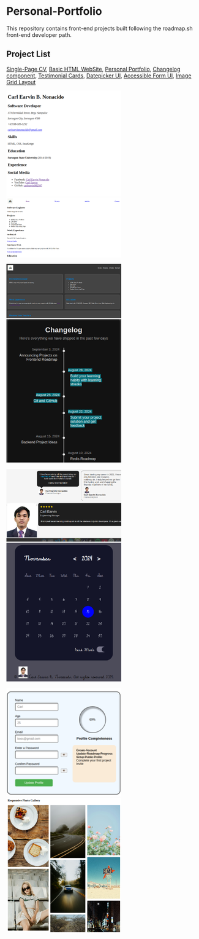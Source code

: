 # Personal-Portfolio

This repository contains front-end projects built following the roadmap.sh front-end developer path.

## Project List

[Single-Page CV](https://roadmap.sh/projects/single-page-cv), 
[Basic HTML WebSite](https://roadmap.sh/projects/single-page-cv), 
[Personal Portfolio](https://roadmap.sh/projects/portfolio-website), 
[Changelog component](https://roadmap.sh/projects/changelog-component),
[Testimonial Cards](https://roadmap.sh/projects/testimonial-cards),
[Datepicker UI](https://roadmap.sh/projects/datepicker-ui),
[Accessible Form UI](https://roadmap.sh/projects/accessible-form-ui),
[Image Grid Layout](https://roadmap.sh/projects/image-grid)

<p align="left">
<a href="/01-single-page-cv/">
  <img src="image/Screenshot from 2024-11-04 22-16-17.png" alt="Single Page CV" width="300"/> </a>
<a href="/02-basic-html-website/">
  <img src="image/basic-html-website.png" alt="Basic HTML Website" width="300"/> </a>
</p>
<p align="left">
<a href="/03-personal-portfolio/">
  <img src="image/portfolio.png" alt="Personal Portfolio" width="300"/> </a>
<a href="/04-changelog-component">
  <img src="image/change_log.png" alt="Changelog Component" width="300"/> </a>
</p>
<p align="left">
<a href="/05-testimonial-cards/">
  <img src="image/testemonial.png" alt="Testimonial Cards" width="300"/> </a>
<a href="/06-datepicker-ui/">
  <img src="image/datepicker_ui.png" alt="Datepicker UI" width="300" />
</a>
</p>
<p align="left">
  <a href="/07-accessible-form-ui/">
    <img src="image/accForm.png" alt="Accessible Form UI" width="300"/>
  </a>
  <a href="/08-image-grid-layout/">
    <img src="resources/image-grid-layout.png" alt="Image Grid Layout" width="300"/>
  </a>
</p>